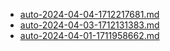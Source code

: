 * [auto-2024-04-04-1712217681.md](/docs/202404/auto-2024-04-04-1712217681.md)
* [auto-2024-04-03-1712131383.md](/docs/202404/auto-2024-04-03-1712131383.md)
* [auto-2024-04-01-1711958662.md](/docs/202404/auto-2024-04-01-1711958662.md)
